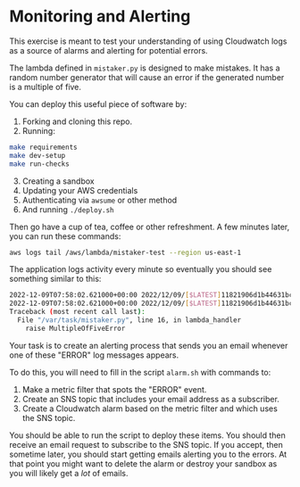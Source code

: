 # Monitoring and Alerting

This exercise is meant to test your understanding of using Cloudwatch logs as a source of alarms and alerting for potential errors.

The lambda defined in `mistaker.py` is designed to make mistakes. It has a random number generator that will cause an error if the generated number is a multiple of five. 

You can deploy this useful piece of software by:
1. Forking and cloning this repo.
1. Running:
  ```bash
  make requirements
  make dev-setup
  make run-checks
  ```
3. Creating a sandbox
1. Updating your AWS credentials
1. Authenticating via `awsume` or other method
1. And running `./deploy.sh`

Then go have a cup of tea, coffee or other refreshment. A few minutes later, you can run these commands:
```bash
aws logs tail /aws/lambda/mistaker-test --region us-east-1
```
The application logs activity every minute so eventually you should see something similar to this:
```bash
2022-12-09T07:58:02.621000+00:00 2022/12/09/[$LATEST]11821906d1b44631bcd0c624a7423261 [WARNING]	2022-12-09T07:58:02.620Z	ee4748fc-bbde-4ab4-a054-7b673a27df13	Oh no 15 is divisible by 5
2022-12-09T07:58:02.621000+00:00 2022/12/09/[$LATEST]11821906d1b44631bcd0c624a7423261 [ERROR] MultipleOfFiveError
Traceback (most recent call last):
  File "/var/task/mistaker.py", line 16, in lambda_handler
    raise MultipleOfFiveError
```

Your task is to create an alerting process that sends you an email whenever one of these "ERROR" log messages appears.

To do this, you will need to fill in the script `alarm.sh` with commands to:
1. Make a metric filter that spots the "ERROR" event.
1. Create an SNS topic that includes your email address as a subscriber.
1. Create a Cloudwatch alarm based on the metric filter and which uses the SNS topic.

You should be able to run the script to deploy these items. You should then receive an email request to subscribe to the SNS topic. If you accept, then sometime later, you should start getting emails alerting you to the errors. At that point you might want to delete the alarm or destroy your sandbox as you will likely get a _lot_ of emails. 